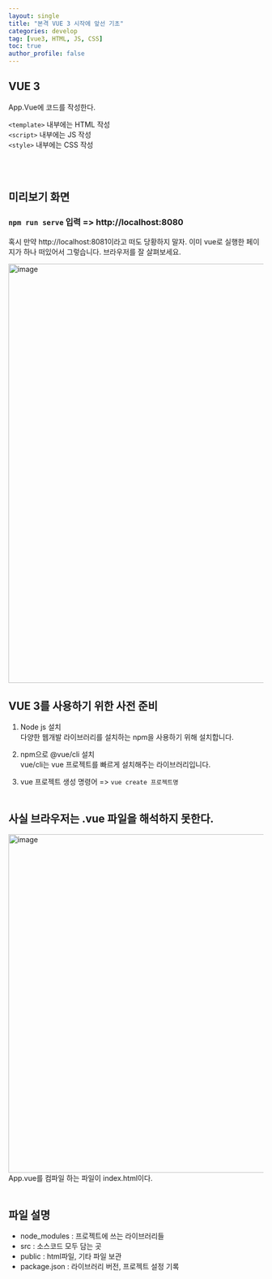 ```yaml
---
layout: single
title: "본격 VUE 3 시작에 앞선 기초"
categories: develop
tag: [vue3, HTML, JS, CSS]
toc: true
author_profile: false
---
```


## VUE 3

App.Vue에 코드를 작성한다.

`<template>` 내부에는 HTML 작성 <br>
`<script>` 내부에는 JS 작성 <br>
`<style>` 내부에는 CSS 작성 <br>

<br>
<br>

## 미리보기 화면

### `npm run serve` 입력 => http://localhost:8080

혹시 만약 http://localhost:8081이라고 떠도 당황하지 말자.
이미 vue로 실행한 페이지가 하나 떠있어서 그렇습니다. 브라우저를 잘 살펴보세요.

<img width="826" alt="image" src="https://user-images.githubusercontent.com/76719920/165705726-da4e51b4-b43c-411f-8ee6-3b2ea5d34c0b.png">

## VUE 3를 사용하기 위한 사전 준비

1. Node js 설치
   <br>
   다양한 웹개발 라이브러리를 설치하는 npm을 사용하기 위해 설치합니다.

2. npm으로 @vue/cli 설치
   <br>
   vue/cli는 vue 프로젝트를 빠르게 설치해주는 라이브러리입니다.

3. vue 프로젝트 생성 명령어 => `vue create 프로젝트명`
   <br>
   <br>

## 사실 브라우저는 .vue 파일을 해석하지 못한다.

<img width="667" alt="image" src="https://user-images.githubusercontent.com/76719920/165714506-686e0241-88df-4ff1-a33c-67e5c88aba81.png">
<br>
App.vue를 컴파일 하는 파일이 index.html이다.

<br>
<br>

## 파일 설명

- node_modules : 프로젝트에 쓰는 라이브러리들
- src : 소스코드 모두 담는 곳
- public : html파일, 기타 파일 보관
- package.json : 라이브러리 버전, 프로젝트 설정 기록
